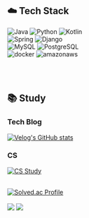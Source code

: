 <h2> ☁️ Tech Stack </h2>
<div>
  <img alt="Java" src="https://img.shields.io/badge/Java-007396?style=flat-square&logo=java&logoColor=white"/>
  <img alt="Python" src="https://img.shields.io/badge/Python-3776AB?style=flat-square&logo=Python&logoColor=white"/>
  <img alt="Kotlin" src="https://img.shields.io/badge/Kotlin-7F52FF?style=flat-square&logo=kotlin&logoColor=white"/>
  <br/>
  <img alt="Spring" src="https://img.shields.io/badge/Spring-6DB33F?style=flat-square&logo=Spring&logoColor=white"/>
  <img alt="Django" src="https://img.shields.io/badge/-Django-43853d?style=flat-square&logo=Django&logoColor=white"/>
  <br>
  <img alt="MySQL" src="https://img.shields.io/badge/-MySQL-4479A1?style=flat-square&logo=MySQL&logoColor=white"/>
  <img alt="PostgreSQL" src="https://img.shields.io/badge/-PostgreSQL-4479A1?style=flat-square&logo=PostgreSQL&logoColor=white"/>
  <br>
<img alt="docker" src="https://img.shields.io/badge/-docker-2496ED?style=flat-square&logo=docker&logoColor=white"/>
<img alt="amazonaws" src="https://img.shields.io/badge/-AWS-FF9900?style=flat-square&logo=amazonaws&logoColor=white"/>

<br/><br/>
<h2> 📚 Study </h2>
<h3>Tech Blog</h3>

[![Velog's GitHub stats](https://velog-readme-stats.vercel.app/api/badge?name=manx)](https://velog.io/@manx)

    
<h3>CS</h3>
<a href="https://www.notion.so/minxhvk/296d3c6bf2e047d98ea867f9ae1380dd?v=a11bbd8539174f9eaa9a08ceeadbaf01&pvs=4">
  <img alt="CS Study" src="https://img.shields.io/badge/notion-000000.svg?&style=for-the-badge&logo=notion&logoColor=white"/>
</a>
<br/><br/>
  
[![Solved.ac Profile](http://mazassumnida.wtf/api/v2/generate_badge?boj=jcs5650)](https://solved.ac/jcs5650/)
<br/><br/>
<img src="https://github-readme-stats.vercel.app/api?username=Minxhvk&show_icons=true">
<img src="https://github-readme-stats.vercel.app/api/top-langs/?username=Minxhvk&layout=compact"><br><br>

